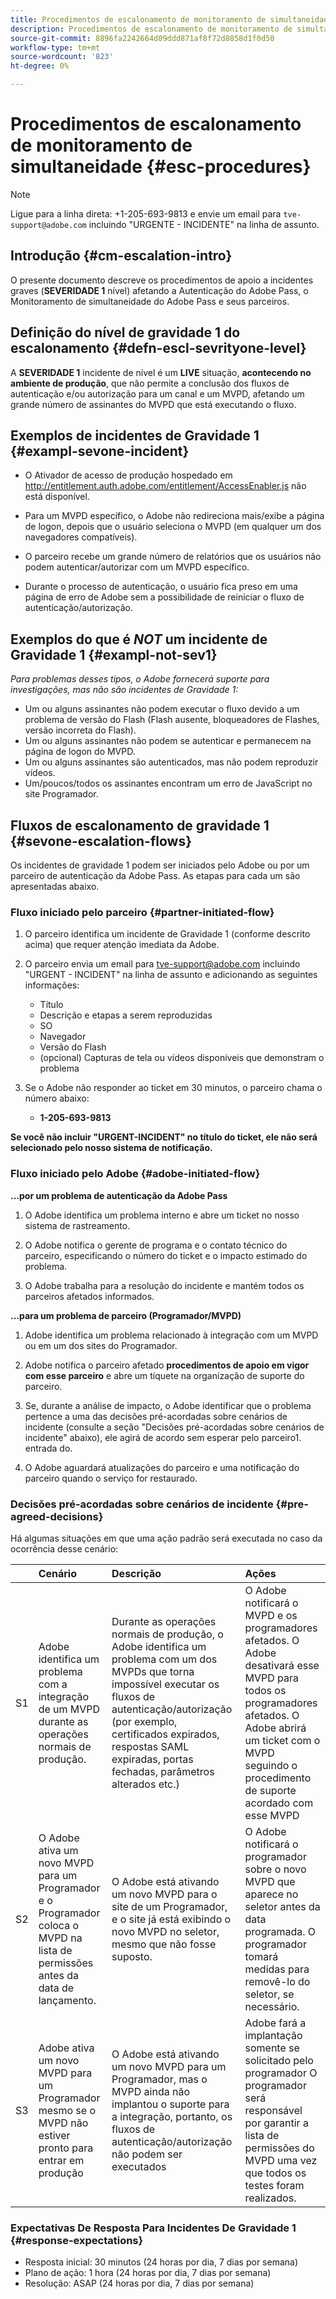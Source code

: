 ```yaml
---
title: Procedimentos de escalonamento de monitoramento de simultaneidade
description: Procedimentos de escalonamento de monitoramento de simultaneidade
source-git-commit: 8896fa2242664d09ddd871af8f72d8858d1f0d50
workflow-type: tm+mt
source-wordcount: '823'
ht-degree: 0%

---
```



# Procedimentos de escalonamento de monitoramento de simultaneidade {#esc-procedures}

>[!NOTE]
>
>Ligue para a linha direta: +1-205-693-9813 e envie um email para `tve-support@adobe.com` incluindo &quot;URGENTE - INCIDENTE&quot; na linha de assunto.


## Introdução {#cm-escalation-intro}

O presente documento descreve os procedimentos de apoio a incidentes graves (**SEVERIDADE 1** nível) afetando a Autenticação do Adobe Pass, o Monitoramento de simultaneidade do Adobe Pass e seus parceiros.

## Definição do nível de gravidade 1 do escalonamento {#defn-escl-sevrityone-level}

A **SEVERIDADE 1** incidente de nível é um **LIVE** situação, **acontecendo no ambiente de produção**, que não permite a conclusão dos fluxos de autenticação e/ou autorização para um canal e um MVPD, afetando um grande número de assinantes do MVPD que está executando o fluxo.

## Exemplos de incidentes de Gravidade 1 {#exampl-sevone-incident}

* O Ativador de acesso de produção hospedado em <http://entitlement.auth.adobe.com/entitlement/AccessEnabler.js> não está disponível.

* Para um MVPD específico, o Adobe não redireciona mais/exibe a página de logon, depois que o usuário seleciona o MVPD (em qualquer um dos navegadores compatíveis).

* O parceiro recebe um grande número de relatórios que os usuários não podem autenticar/autorizar com um MVPD específico.

* Durante o processo de autenticação, o usuário fica preso em uma página de erro de Adobe sem a possibilidade de reiniciar o fluxo de autenticação/autorização.


## Exemplos do que é *NOT* um incidente de Gravidade 1 {#exampl-not-sev1}

*Para problemas desses tipos, o Adobe fornecerá suporte para investigações, mas não são incidentes de Gravidade 1:*

* Um ou alguns assinantes não podem executar o fluxo devido a um problema de versão do Flash (Flash ausente, bloqueadores de Flashes, versão incorreta do Flash).
* Um ou alguns assinantes não podem se autenticar e permanecem na página de logon do MVPD.
* Um ou alguns assinantes são autenticados, mas não podem reproduzir vídeos.
* Um/poucos/todos os assinantes encontram um erro de JavaScript no site Programador.

## Fluxos de escalonamento de gravidade 1 {#sevone-escalation-flows}

Os incidentes de gravidade 1 podem ser iniciados pelo Adobe ou por um parceiro de autenticação da Adobe Pass. As etapas para cada um são apresentadas abaixo.

### Fluxo iniciado pelo parceiro {#partner-initiated-flow}

1. O parceiro identifica um incidente de Gravidade 1 (conforme descrito acima) que requer atenção imediata da Adobe.

1. O parceiro envia um email para tve-support@adobe.com incluindo &quot;URGENT - INCIDENT&quot; na linha de assunto e adicionando as seguintes informações:

   * Título
   * Descrição e etapas a serem reproduzidas
   * SO
   * Navegador
   * Versão do Flash
   * (opcional) Capturas de tela ou vídeos disponíveis que demonstram o problema

1. Se o Adobe não responder ao ticket em 30 minutos, o parceiro chama o número abaixo:

   * **1-205-693-9813**


**Se você não incluir &quot;URGENT-INCIDENT&quot; no título do ticket, ele não será selecionado pelo nosso sistema de notificação.**

### Fluxo iniciado pelo Adobe {#adobe-initiated-flow}

**...por um problema de autenticação da Adobe Pass**

1. O Adobe identifica um problema interno e abre um ticket no nosso sistema de rastreamento.

1. O Adobe notifica o gerente de programa e o contato técnico do parceiro, especificando o número do ticket e o impacto estimado do problema.

1. O Adobe trabalha para a resolução do incidente e mantém todos os parceiros afetados informados.


**...para um problema de parceiro (Programador/MVPD)**

1. Adobe identifica um problema relacionado à integração com um MVPD ou em um dos sites do Programador.

1. Adobe notifica o parceiro afetado **procedimentos de apoio em vigor com esse parceiro** e abre um tíquete na organização de suporte do parceiro.

1. Se, durante a análise de impacto, o Adobe identificar que o problema pertence a uma das decisões pré-acordadas sobre cenários de incidente (consulte a seção &quot;Decisões pré-acordadas sobre cenários de incidente&quot; abaixo), ele agirá de acordo sem esperar pelo parceiro1. entrada do.

1. O Adobe aguardará atualizações do parceiro e uma notificação do parceiro quando o serviço for restaurado.

### Decisões pré-acordadas sobre cenários de incidente {#pre-agreed-decisions}

Há algumas situações em que uma ação padrão será executada no caso da ocorrência desse cenário:

|    | Cenário | Descrição | Ações |
|:---:|:---|:---|:---|
| S1 | Adobe identifica um problema com a integração de um MVPD durante as operações normais de produção. | Durante as operações normais de produção, o Adobe identifica um problema com um dos MVPDs que torna impossível executar os fluxos de autenticação/autorização (por exemplo, certificados expirados, respostas SAML expiradas, portas fechadas, parâmetros alterados etc.) | O Adobe notificará o MVPD e os programadores afetados. O Adobe desativará esse MVPD para todos os programadores afetados. O Adobe abrirá um ticket com o MVPD seguindo o procedimento de suporte acordado com esse MVPD |
| S2 | O Adobe ativa um novo MVPD para um Programador e o Programador coloca o MVPD na lista de permissões antes da data de lançamento. | O Adobe está ativando um novo MVPD para o site de um Programador, e o site já está exibindo o novo MVPD no seletor, mesmo que não fosse suposto. | O Adobe notificará o programador sobre o novo MVPD que aparece no seletor antes da data programada. O programador tomará medidas para removê-lo do seletor, se necessário. |
| S3 | Adobe ativa um novo MVPD para um Programador mesmo se o MVPD não estiver pronto para entrar em produção | O Adobe está ativando um novo MVPD para um Programador, mas o MVPD ainda não implantou o suporte para a integração, portanto, os fluxos de autenticação/autorização não podem ser executados | Adobe fará a implantação somente se solicitado pelo programador O programador será responsável por garantir a lista de permissões do MVPD uma vez que todos os testes foram realizados. |

### Expectativas De Resposta Para Incidentes De Gravidade 1 {#response-expectations}

* Resposta inicial: 30 minutos (24 horas por dia, 7 dias por semana)
* Plano de ação: 1 hora (24 horas por dia, 7 dias por semana)
* Resolução: ASAP (24 horas por dia, 7 dias por semana)
